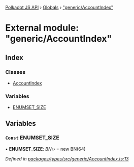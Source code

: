 [Polkadot JS API](../README.md) › [Globals](../globals.md) › ["generic/AccountIndex"](_generic_accountindex_.md)

# External module: "generic/AccountIndex"

## Index

### Classes

* [AccountIndex](../classes/_generic_accountindex_.accountindex.md)

### Variables

* [ENUMSET_SIZE](_generic_accountindex_.md#const-enumset_size)

## Variables

### `Const` ENUMSET_SIZE

• **ENUMSET_SIZE**: *BN‹›* = new BN(64)

*Defined in [packages/types/src/generic/AccountIndex.ts:13](https://github.com/polkadot-js/api/blob/94a3b1f09a/packages/types/src/generic/AccountIndex.ts#L13)*
